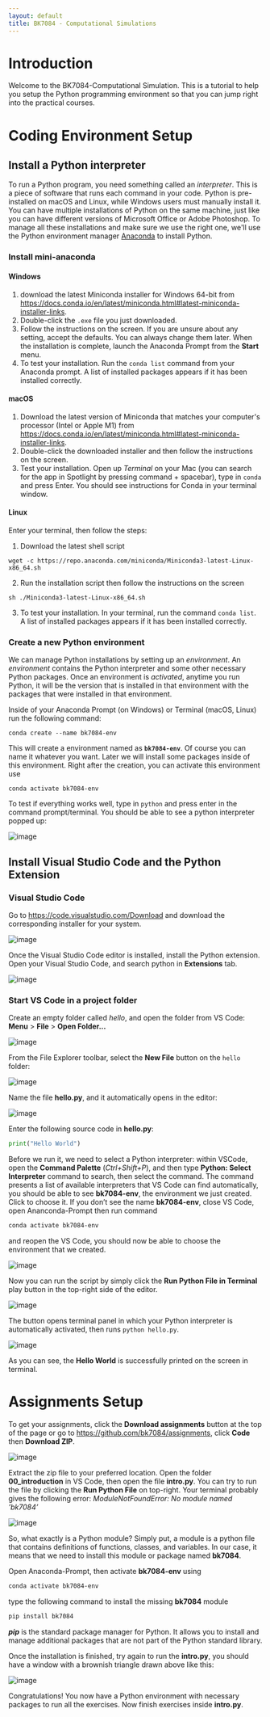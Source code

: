 ```yaml
---
layout: default
title: BK7084 - Computational Simulations
---
```


# Introduction

Welcome to the BK7084-Computational Simulation. This is a tutorial to
help you setup the Python programming environment so that you can jump
right into the practical courses.

# Coding Environment Setup

## Install a Python interpreter

To run a Python program, you need something called an _interpreter_. This is a piece of software that runs each command in your code. Python is pre-installed on macOS and Linux, while Windows users must
manually install it. You can have multiple installations of Python on the same machine, just like you can have different versions of Microsoft Office or Adobe Photoshop. To manage all these installations and make sure we use the right one, we'll use the Python environment manager [Anaconda](https://www.anaconda.com/) to install Python.

### Install mini-anaconda

#### Windows
1. download the latest Miniconda installer for Windows 64-bit from
<https://docs.conda.io/en/latest/miniconda.html#latest-miniconda-installer-links>.
2. Double-click the `.exe` file you just downloaded.
3. Follow the instructions on the screen. If you are unsure about
any setting, accept the defaults. You can always change them later. When
the installation is complete, launch the Anaconda Prompt from the
**Start** menu.
4. To test your installation. Run the `conda list` command from
your Anaconda prompt. A list of installed packages appears if it has
been installed correctly.

#### macOS
1. Download the latest version of Miniconda that matches your computer's processor (Intel or Apple M1) from
<https://docs.conda.io/en/latest/miniconda.html#latest-miniconda-installer-links>.
2. Double-click the downloaded installer and then follow the
instructions on the screen.
3. Test your installation. Open up _Terminal_ on your Mac (you can search for the app in Spotlight by pressing command + spacebar), type in `conda` and press Enter. You should see instructions for Conda in your terminal window.

#### Linux

  
Enter your terminal, then follow the steps:

1. Download the latest shell script
```shell
wget -c https://repo.anaconda.com/miniconda/Miniconda3-latest-Linux-x86_64.sh
```
2. Run the installation script then follow the instructions on the
screen
``` shell
sh ./Miniconda3-latest-Linux-x86_64.sh
```
3. To test your installation. In your terminal, run the command
`conda list`. A list of installed packages appears if it has been
installed correctly.

### Create a new Python environment

We can manage Python installations by setting up an _environment_. An _environment_ contains the Python interpreter and some other necessary Python packages. Once an environment is _activated_, anytime you run Python, it will be the version that is installed in that environment with the packages that were installed in that environment.

Inside of your Anaconda Prompt (on Windows) or Terminal (macOS, Linux)  run the following command:

``` shell
conda create --name bk7084-env
```

This will create a environment named as **`bk7084-env`**. Of course you
can name it whatever you want. Later we will install some packages
inside of this environment. Right after the creation, you can activate
this environment use

``` shell
conda activate bk7084-env
```

To test if everything works well, type in `python` and press enter in the command prompt/terminal. You should be able to see a python interpreter popped up:

![image](assets/images/crashcourse/linux-prompt.png)

## Install Visual Studio Code and the Python Extension

### Visual Studio Code

Go to <https://code.visualstudio.com/Download> and download the
corresponding installer for your system.

![image](assets/images/crashcourse/vscode-download.png)

Once the Visual Studio Code editor is installed, install the Python
extension. Open your Visual Studio Code, and search python in
**Extensions** tab.

![image](assets/images/crashcourse/vscode-ext.png)

### Start VS Code in a project folder

Create an empty folder called *hello*, and open the folder from VS Code:
**Menu** \> **File** \> **Open Folder...**

![image](assets/images/crashcourse/vscode-open.png)

From the File Explorer toolbar, select the **New File** button on the
`hello` folder:

![image](assets/images/crashcourse/vscode-new.png)

Name the file **hello.py**, and it automatically opens in the editor:

![image](assets/images/crashcourse/vscode-newfile.png)

Enter the following source code in **hello.py**:

``` python
print("Hello World")
```

Before we run it, we need to select a Python interpreter: within VSCode,
open the **Command Palette** (*Ctrl+Shift+P*), and then type **Python:
Select Interpreter** command to search, then select the command. The
command presents a list of available interpreters that VS Code can find
automatically, you should be able to see **bk7084-env**, the environment
we just created. Click to choose it. If you don’t see the name
**bk7084-env**, close VS Code, open Ananconda-Prompt then run command

``` bash
conda activate bk7084-env
```

and reopen the VS Code, you should now be able to choose the environment
that we created.

![image](assets/images/crashcourse/vscode-env.png)

Now you can run the script by simply click the **Run Python File in
Terminal** play button in the top-right side of the editor.

![image](assets/images/crashcourse/vscode-run.png)

The button opens terminal panel in which your Python interpreter is
automatically activated, then runs `python hello.py`.

![image](assets/images/crashcourse/vscode-tml.png)

As you can see, the **Hello World** is successfully printed on the
screen in terminal.

# Assignments Setup

To get your assignments, click the **Download assignments** button at the top of the page or go to <https://github.com/bk7084/assignments>,
click **Code** then **Download ZIP**.

![image](assets/images/crashcourse/assignments.png)

Extract the zip file to your preferred location. Open the folder
**00\_introduction** in VS Code, then open the file **intro.py**. You can
try to run the file by clicking the **Run Python File** on top-right.
Your terminal probably gives the following error:
*ModuleNotFoundError: No module named ’bk7084’*

![image](assets/images/crashcourse/error_msg.png)

So, what exactly is a Python module? Simply put, a module is a python
file that contains definitions of functions, classes, and variables. In
our case, it means that we need to install this module or package named
**bk7084**.

Open Anaconda-Prompt, then activate **bk7084-env** using

``` bash
conda activate bk7084-env
```

type the following command to install the missing **bk7084** module

``` bash
pip install bk7084
```

***pip*** is the standard package manager for Python. It allows you to
install and manage additional packages that are not part of the Python
standard library.

Once the installation is finished, try again to run the **intro.py**,
you should have a window with a brownish triangle drawn above like this:

![image](assets/images/crashcourse/intro-cap.png)

Congratulations\! You now have a Python environment with necessary
packages to run all the exercises. Now finish exercises inside **intro.py**.
